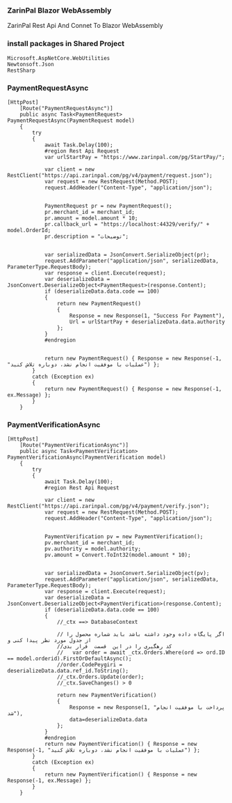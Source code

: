 ### ZarinPal Blazor WebAssembly
ZarinPal Rest Api And Connet To Blazor WebAssembly

### install packages in Shared Project
	Microsoft.AspNetCore.WebUtilities
	Newtonsoft.Json
	RestSharp

### PaymentRequestAsync
	[HttpPost]
        [Route("PaymentRequestAsync")]
        public async Task<PaymentRequest> PaymentRequestAsync(PaymentRequest model)
        {
            try
            {
                await Task.Delay(100);
                #region Rest Api Request
                var urlStartPay = "https://www.zarinpal.com/pg/StartPay/";

                var client = new RestClient("https://api.zarinpal.com/pg/v4/payment/request.json");
                var request = new RestRequest(Method.POST);
                request.AddHeader("Content-Type", "application/json");


                PaymentRequest pr = new PaymentRequest();
                pr.merchant_id = merchant_id;
                pr.amount = model.amount * 10;
                pr.callback_url = "https://localhost:44329/verify/" + model.OrderId;
                pr.description = "توضیحات";


                var serializedData = JsonConvert.SerializeObject(pr);
                request.AddParameter("application/json", serializedData, ParameterType.RequestBody);
                var response = client.Execute(request);
                var deserializeData = JsonConvert.DeserializeObject<PaymentRequest>(response.Content);
                if (deserializeData.data.code == 100)
                {
                    return new PaymentRequest()
                    {
                        Response = new Response(1, "Success For Payment"),
                        Url = urlStartPay + deserializeData.data.authority
                    };
                }
                #endregion


                return new PaymentRequest() { Response = new Response(-1, "عملیات با موفقیت انجام نشد، دوباره تلاش کنید") };
            }
            catch (Exception ex)
            {
                return new PaymentRequest() { Response = new Response(-1, ex.Message) };
            }
        }

### PaymentVerificationAsync
	[HttpPost]
        [Route("PaymentVerificationAsync")]
        public async Task<PaymentVerification> PaymentVerificationAsync(PaymentVerification model)
        {
            try
            {
                await Task.Delay(100);
                #region Rest Api Request

                var client = new RestClient("https://api.zarinpal.com/pg/v4/payment/verify.json");
                var request = new RestRequest(Method.POST);
                request.AddHeader("Content-Type", "application/json");


                PaymentVerification pv = new PaymentVerification();
                pv.merchant_id = merchant_id;
                pv.authority = model.authority;
                pv.amount = Convert.ToInt32(model.amount * 10);


                var serializedData = JsonConvert.SerializeObject(pv);
                request.AddParameter("application/json", serializedData, ParameterType.RequestBody);
                var response = client.Execute(request);
                var deserializeData = JsonConvert.DeserializeObject<PaymentVerification>(response.Content);
                if (deserializeData.data.code == 100)
                {
                    //_ctx ==> DatabaseContext

                    // اگر پایگاه داده وجود داشته باشد باید شماره محصول را از جدول مورد نظر پیدا کنی و 
                    //کد رهگیری را در این  قسمت  قرار بدی
                    //   var order = await _ctx.Orders.Where(ord => ord.ID == model.orderid).FirstOrDefaultAsync();
                    //order.CodePeygiri = deserializeData.data.ref_id.ToString();
                    //_ctx.Orders.Update(order);
                    //_ctx.SaveChanges() > 0

                    return new PaymentVerification()
                    {
                        Response = new Response(1, "پرداخت با موفقیت انجام شد"),
                        data=deserializeData.data
                    };
                }
                #endregion
                return new PaymentVerification() { Response = new Response(-1, "عملیات با موفقیت انجام نشد، دوباره تلاش کنید") };
            }
            catch (Exception ex)
            {
                return new PaymentVerification() { Response = new Response(-1, ex.Message) };
            }
        }

